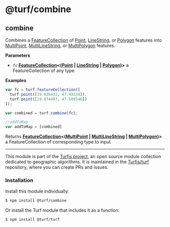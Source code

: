 # @turf/combine

<!-- Generated by documentation.js. Update this documentation by updating the source code. -->

## combine

Combines a [FeatureCollection](https://tools.ietf.org/html/rfc7946#section-3.3) of [Point](https://tools.ietf.org/html/rfc7946#section-3.1.2), [LineString](https://tools.ietf.org/html/rfc7946#section-3.1.4), or [Polygon](https://tools.ietf.org/html/rfc7946#section-3.1.6) features
into [MultiPoint](https://tools.ietf.org/html/rfc7946#section-3.1.3), [MultiLineString](https://tools.ietf.org/html/rfc7946#section-3.1.5), or [MultiPolygon](https://tools.ietf.org/html/rfc7946#section-3.1.7) features.

**Parameters**

-   `fc` **[FeatureCollection](https://tools.ietf.org/html/rfc7946#section-3.3)&lt;([Point](https://tools.ietf.org/html/rfc7946#section-3.1.2) \| [LineString](https://tools.ietf.org/html/rfc7946#section-3.1.4) \| [Polygon](https://tools.ietf.org/html/rfc7946#section-3.1.6))>** a FeatureCollection of any type

**Examples**

```javascript
var fc = turf.featureCollection([
  turf.point([19.026432, 47.49134]),
  turf.point([19.074497, 47.509548])
]);

var combined = turf.combine(fc);

//addToMap
var addToMap = [combined]
```

Returns **[FeatureCollection](https://tools.ietf.org/html/rfc7946#section-3.3)&lt;([MultiPoint](https://tools.ietf.org/html/rfc7946#section-3.1.3) \| [MultiLineString](https://tools.ietf.org/html/rfc7946#section-3.1.5) \| [MultiPolygon](https://tools.ietf.org/html/rfc7946#section-3.1.7))>** a FeatureCollection of corresponding type to input

<!-- This file is automatically generated. Please don't edit it directly:
if you find an error, edit the source file (likely index.js), and re-run
./scripts/generate-readmes in the turf project. -->

---

This module is part of the [Turfjs project](http://turfjs.org/), an open source
module collection dedicated to geographic algorithms. It is maintained in the
[Turfjs/turf](https://github.com/Turfjs/turf) repository, where you can create
PRs and issues.

### Installation

Install this module individually:

```sh
$ npm install @turf/combine
```

Or install the Turf module that includes it as a function:

```sh
$ npm install @turf/turf
```
